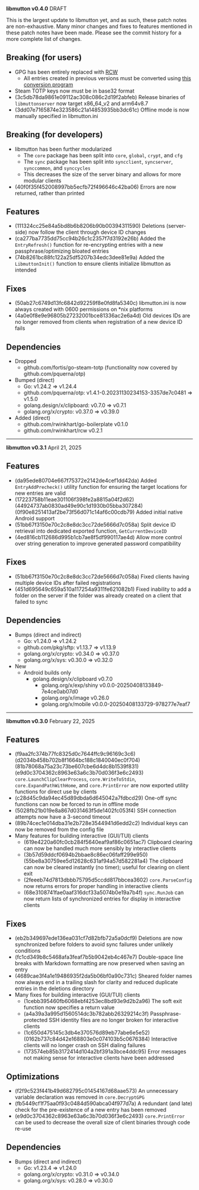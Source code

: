 **libmutton v0.4.0**
DRAFT

This is the largest update to libmutton yet, and as such, these patch notes are non-exhaustive.
Many minor changes and fixes to features mentioned in these patch notes have been made.
Please see the commit history for a more complete list of changes.

## Breaking (for users)
- GPG has been entirely replaced with [RCW](https://github.com/rwinkhart/rcw)
    - All entries created in previous versions must be converted using [this conversion program](https://github.com/rwinkhart/sshyp-labs/releases/tag/v2.0.0)
- Steam TOTP keys now must be in base32 format
- (3c5db78da9861e09112ac308c086c2d19f2abfeb) Release binaries of `libmuttonserver` now target x86_64_v2 and arm64v8.7
- (3dd07e7165874e323586c21a14853935bb3dc61c) Offline mode is now manually specified in libmutton.ini

## Breaking (for developers)
- libmutton has been further modularized
    - The `core` package has been split into `core`, `global`, `crypt`, and `cfg`
    - The `sync` package has been split into `syncclient`, `syncserver`, `synccommon`, and `synccycles`
    - This decreases the size of the server binary and allows for more modular clients
- (40f0f35f452008997bb5ecfb72f496646c42ba06) Errors are now returned, rather than printed

## Features
- (111324cc25e84a5bd8b6b8206b90b00394311590) Deletions (server-side) now follow the client through device ID changes
- (ca277ba7735dd75cc94b26c1c2357f7d3192e26b) Added the `EntryRefresh()` function for re-encrypting entries with a new passphrase/optimizing bloated entries
- (74b8261bc88fc122a25df5207b34edc3dee81e9a) Added the `LibmuttonInit()` function to ensure clients initialize libmutton as intended

## Fixes
- (50ab27c6749d13fc6842d92259f8e0fd8fa5340c) libmutton.ini is now always created with 0600 permissions on *nix platforms
- (4a0e0f8e9e96805b27232001bce81336ac2e6a4d) Old devices IDs are no longer removed from clients when registration of a new device ID fails

## Dependencies
- Dropped
    - github.com/fortis/go-steam-totp (functionality now covered by github.com/pquerna/otp)
- Bumped (direct)
    - Go: v1.24.2 => v1.24.4
    - github.com/pquerna/otp: v1.4.1-0.20231130234153-3357de7c0481 => v1.5.0
    - golang.design/x/clipboard: v0.7.0 => v0.7.1
    - golang.org/x/crypto: v0.37.0 => v0.39.0
- Added (direct)
    - github.com/rwinkhart/go-boilerplate v0.1.0
    - github.com/rwinkhart/rcw v0.2.1

---

**libmutton v0.3.1**
April 21, 2025

## Features
- (da95ede80704e667f75372e2142de4cef1dd42da) Added `EntryAddPrecheck()` utility function for ensuring the target locations for new entries are valid
- (17223758b11eae301106f398fe2a8815a04f2d62) (44924737ab0830ad49e90c1d1930b05bba307284) (0f90e8251413af2be73f56d071c14af6c00cdb79) Added initial native Android support
- (51bb67f3150e70c2c8e8dc3cc72de5666d7c058a) Split device ID retrieval into dedicated exported function, `GetCurrentDeviceID`
- (4ed816cb112686d995b1cb7ae8f5df990117ae4d) Allow more control over string generation to improve generated password compatibility

## Fixes
- (51bb67f3150e70c2c8e8dc3cc72de5666d7c058a) Fixed clients having multiple device IDs after failed registrations
- (451d695649c659a510a117254a9311fe621082b1) Fixed inability to add a folder on the server if the folder was already created on a client that failed to sync

## Dependencies
- Bumps (direct and indirect)
    - Go: v1.24.0 => v1.24.2
    - github.com/pkg/sftp: v1.13.7 => v1.13.9
    - golang.org/x/crypto: v0.34.0 => v0.37.0
    - golang.org/x/sys: v0.30.0 => v0.32.0
- New
    - Android builds only
        - golang.design/x/clipboard v0.7.0
            - golang.org/x/exp/shiny v0.0.0-20250408133849-7e4ce0ab07d0
            - golang.org/x/image v0.26.0
            - golang.org/x/mobile v0.0.0-20250408133729-978277e7eaf7

---

**libmutton v0.3.0**
February 22, 2025

## Features
- (f9aa2fc374b77fc8325d0c7644ffc9c96169c3c6) (d2034b458b702b8f1664bc188c1840040ec0f704) (81b78068a75a23c73be607cbe6d4dc8b1539f831) (e9d0c3704362c8963e63a6c3b70d036f3e6c2493) `core.LaunchClipClearProcess`, `core.WriteToStdin`, `core.ExpandPathWithHome`, and `core.PrintError` are now exported utility functions for direct use by clients
- (c28d45c9da94ec45d89dbda6d645042a7fdbcd29) One-off sync functions can now be forced to run in offline mode
- (5028fb21b019e8a867d031463f5de1402fc053f4) SSH connection attempts now have a 3-second timeout
- (89b74cec1e014dba31e2b728e3544941d6edd2c2) Individual keys can now be removed from the config file
- Many features for building interactive (GUI/TUI) clients
    - (619e4220a60fc0cb284f5640eaf9af86c0651ac7) Clipboard clearing can now be handled much more sensibly by interactive clients
    - (3b57d59ddcf0694b2bbae8c86ec06faff299e950) (55be8a30759ee5d12628c631af94a57d582281a4) The clipboard can now be cleared instantly (no timer); useful for clearing on client exit
    - (2feeeb74d7813dbbb75795d5ccdd817bbcea3602) `core.ParseConfig` now returns errors for proper handling in interactive clients
    - (68e3108741fae0aaf316dcf33a5074b0e19a7b4f) `sync.RunJob` can now return lists of synchronized entries for display in interactive clients

## Fixes
- (eb2b349697ede136ea031cf7d82bfb72a5a0dcf9) Deletions are now synchronized before folders to avoid sync failures under unlikely conditions
- (fc1cd349b8c5468afa3feaf7b5b9042eb4c467e7) Double-space line breaks with Markdown formatting are now preserved when saving an entry
- (4689cae3f4a1e19486935f2da5b06bf0a90c731c) Sheared folder names now always end in a trailing slash for clarity and reduced duplicate entries in the deletions directory
- Many fixes for building interactive (GUI/TUI) clients
    - (1cebb395460fb6068ebf4253ec8bd93e9d2b2a96) The soft exit function now specifies a return value
    - (a4a39a3a995d1560514dc3b782abb26329214c3f) Passphrase-protected SSH identity files are no longer broken for interactive clients
    - (1c650d475145c3db4e370576d89eb77abe6e5e52) (0162b737c84d42e168803e0c074103b5c0676384) Interactive clients will no longer crash on SSH dialing failures
    - (173574eb85b3172414d104a2bf391a3bce4ddc95) Error messages not making sense for interactive clients have been addressed

## Optimizations
- (f2f9c523f441b49d682795c01454167d68aae573) An unnecessary variable declaration was removed in `core.DecryptGPG`
- (fb5449cf1f75aa0f93c0484d590abca04f977d7a) A redundant (and late) check for the pre-existence of a new entry has been removed
- (e9d0c3704362c8963e63a6c3b70d036f3e6c2493) `core.PrintError` can be used to decrease the overall size of client binaries through code re-use

## Dependencies
- Bumps (direct and indirect)
    - Go: v1.23.4 => v1.24.0
    - golang.org/x/crypto: v0.31.0 => v0.34.0
    - golang.org/x/sys: v0.28.0 => v0.30.0

